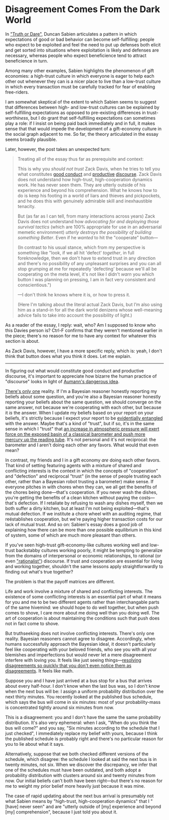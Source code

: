 # Disagreement Comes From the Dark World

In ["Truth or Dare"](https://www.lesswrong.com/posts/TQ4AXj3bCMfrNPTLf/truth-or-dare), Duncan Sabien articulates a pattern in which expectations of good or bad behavior can become self-fulfilling: people who expect to be exploited and feel the need to put up defenses both elicit and get sorted into situations where exploitation is likely and defenses are necessary, whereas people who expect beneficience tend to attract beneficience in turn.

Among many other examples, Sabien highlights the phenomenon of gift economies: a high-trust culture in which everyone is eager to help each other out whenever they can is a nicer place to live than a low-trust culture in which every transaction must be carefully tracked for fear of enabling free-riders.

I am somewhat skeptical of the extent to which Sabien seems to suggest that differences between high- and low-trust cultures can be explained by self-fulfilling expectations as opposed to pre-existing differences in trust-_worthiness_, but I do grant that self-fulfilling expectations can sometimes play a role: if I insist on being paid back immediately and in full, it makes sense that that would impede the development of a gift-economy culture in the social graph adjacent to me. So far, the theory articulated in the essay seems broadly plausible.

Later, however, the post takes an unexpected turn:

> Treating all of the essay thus far as prerequisite and context:
>
> This is why you _should not trust_ Zack Davis, when he tries to tell you what constitutes [good conduct](https://www.lesswrong.com/posts/iThwqe3yPog56ytyq/aiming-for-convergence-is-like-discouraging-betting) and [productive](https://www.lesswrong.com/posts/5zjucvhSFvp92eYbE/reply-to-duncan-sabien-on-strawmanning) [discourse](https://www.lesswrong.com/posts/SX6wQEdGfzz7GKYvp/rationalist-discourse-is-like-physicist-motors). Zack Davis does not understand how high-trust, high-cooperation dynamics work. He has never seen them. They are utterly outside of his experience and beyond his comprehension. What he knows how to do is keep his footing in a world of liars and thieves and pickpockets, and he does this with genuinely admirable skill and inexhaustible tenacity.
>
> But (as far as I can tell, from many interactions across years) Zack Davis does not understand how _advocating for and deploying those survival tactics_ (which are 100% appropriate for use in an adversarial memetic environment) _utterly destroys the possibility of building something Better_. Even if he _wanted_ to hit the "cooperate" button—
>
> (In contrast to his usual stance, which from my perspective is something like "look, if we all hit 'defect' _together_, in full foreknowledge, then we don't have to extend trust in any direction and there's no possibility of any unpleasant surprises and you can all stop grumping at me for repeatedly 'defecting' because we'll all be cooperating on the meta level, it's not like I didn't _warn_ you which button I was planning on pressing, I am in fact very consistent and conscientious.")
>
> —I don't think he knows where it is, or how to press it.
>
> (Here I'm talking about the literal actual Zack Davis, but I’m also using him as a stand-in for all the dark world denizens whose well-meaning advice fails to take into account the possibility of light.)

As a reader of the essay, I reply: wait, who? Am I supposed to know who this Davies person is? Ctrl-F confirms that they weren't mentioned earlier in the piece; there's no reason for me to have any context for whatever this section is about.

As Zack Davis, however, I have a more specific reply, which is: yeah, I don't think that button does what you think it does. Let me explain.

-----

In figuring out what would constitute good conduct and productive discourse, it's important to appreciate how bizarre the human practice of "discourse" looks in light of [Aumann's dangerous idea](https://en.wikipedia.org/wiki/Aumann%27s_agreement_theorem).

[There's only one](https://www.youtube.com/watch?v=cRd6oF-vBQg) reality. If I'm a Bayesian reasoner honestly reporting my beliefs about some question, and you're also a Bayesian reasoner honestly reporting your beliefs about the same question, we should converge on the same answer, not because we're cooperating with each other, but because it _is_ the answer. When I update my beliefs based on your report on your beliefs, it's strictly because I expect your report to be [evidentially entangled](https://www.lesswrong.com/posts/6s3xABaXKPdFwA3FS/what-is-evidence) with the answer. Maybe that's a kind of "trust", but if so, it's in the same sense in which I "trust" that [an increase in atmospheric pressure will exert force on the exposed basin of a classical barometer and push more mercury up the reading tube](https://en.wikipedia.org/wiki/Barometer#Mercury_barometers). It's not personal and it's not reciprocal: the barometer and I aren't doing each other any favors. What would that even mean?

In contrast, my friends and I in a gift economy _are_ doing each other favors. That kind of setting featuring agents with a mixture of shared and conflicting interests is the context in which the concepts of "cooperation" and "defection" and reciprocal "trust" (in the sense of people trusting each other, rather than a Bayesian robot trusting a barometer) make sense. If everyone pitches in with chores when they can, we all get the benefits of the chores being done—that's cooperation. If you never wash the dishes, you're getting the benefits of a clean kitchen without paying the costs—that's defection. If I retaliate by refusing to wash any dishes myself, then we both suffer a dirty kitchen, but at least I'm not being exploited—that's mutual defection. If we institute a chore wheel with an auditing regime, that reëstablishes cooperation, but we're paying higher transaction costs for our lack of mutual trust. And so on: Sabien's essay does a good job of explaining how there can be more than one possible equilibrium in this kind of system, some of which are much more pleasant than others.

If you've seen high-trust gift-economy-like cultures working well and low-trust backstabby cultures working poorly, it might be tempting to generalize from the domains of interpersonal or economic relationships, to rational (or even ["rationalist"](https://www.lesswrong.com/posts/SX6wQEdGfzz7GKYvp/rationalist-discourse-is-like-physicist-motors)) discourse. If trust and cooperation are essential for living and working together, shouldn't the same lessons apply straightforwardly to finding out what's true together?

The problem is that the payoff matrices are different.

Life and work involve a mixture of shared and conflicting interests. The existence of some conflicting interests is an essential part of what it means for you and me to be two different agents rather than interchangable parts of the same hivemind: we should hope to do well together, but when push comes to shove, I care more about me doing well than you doing well. The art of cooperation is about maintaining the conditions such that push does not in fact come to shove.

But truthseeking does not involve conflicting interests. There's only one reality. Bayesian reasoners cannot agree to disagree. Accordingly, when humans successfully approach the Bayesian ideal, it doesn't particularly feel like cooperating with your beloved friends, who see you with all your blemishes and imperfections but would never let a mere disagreement interfere with loving you. It feels like just seeing things—[resolving disagreements so quickly that you don't even notice them as disagreements](https://www.lesswrong.com/posts/4S6zunFNFY3f5JYxt/aumann-agreement-is-common). It feels like math.

Suppose you and I have just arrived at a bus stop for a bus that arrives about every half-hour. I don't know when the last bus was, so I don't know when the next bus will be: I assign a uniform probability distribution over the next thirty minutes. You recently looked at the published bus schedule, which says the bus will come in six minutes: most of your probability-mass is concentrated tightly around six minutes from now.

This is a disagreement: you and I don't have the same the same probability distribution. It's also very ephemeral: when I ask, "When do you think the bus will come?" and you say, "Six minutes according to the schedule that I just checked", I immediately replace my belief with yours, because I think the published schedule is probably right and there's no particular reason for you to lie about what it says.

Alternatively, suppose that we both checked different versions of the schedule, which disagree: the schedule I looked at said the next bus is in twenty minutes, not six. When we discover the discrepancy, we infer that one of the schedules must have been outdated, and both adopt a probability distribution with clusters around six and twenty minutes from now. Our initial beliefs can't both have been right—but there's no reason for me to weight my prior belief more heavily just because it was mine.

The case of rapid updating about the next bus arrival is presumably not what Sabien means by "high-trust, high-cooperation dynamics" that I "[have] never seen" and are "utterly outside of [my] experience and beyond [my] comprehension", because I just told you about it.
